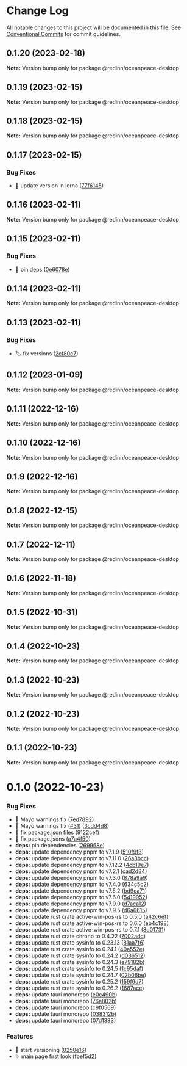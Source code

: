 # Change Log

All notable changes to this project will be documented in this file.
See [Conventional Commits](https://conventionalcommits.org) for commit guidelines.

## 0.1.20 (2023-02-18)

**Note:** Version bump only for package @redinn/oceanpeace-desktop

## 0.1.19 (2023-02-15)

**Note:** Version bump only for package @redinn/oceanpeace-desktop

## 0.1.18 (2023-02-15)

**Note:** Version bump only for package @redinn/oceanpeace-desktop

## 0.1.17 (2023-02-15)

### Bug Fixes

- :bug: update version in lerna ([77f6145](https://github.com/Redinn-Labs/ocean-peace/commit/77f6145d9f575577eb45ae5c862344c86dc4f0eb))

## 0.1.16 (2023-02-11)

**Note:** Version bump only for package @redinn/oceanpeace-desktop

## 0.1.15 (2023-02-11)

### Bug Fixes

- :pushpin: pin deps ([0e6078e](https://github.com/Redinn-Labs/ocean-peace/commit/0e6078e1b3fd2c86df3673493b569ab736282278))

## 0.1.14 (2023-02-11)

**Note:** Version bump only for package @redinn/oceanpeace-desktop

## 0.1.13 (2023-02-11)

### Bug Fixes

- :label: fix versions ([2cf80c7](https://github.com/Redinn-Labs/ocean-peace/commit/2cf80c7117d7da6dbe59e0f5d021dd4a87ad4f31))

## 0.1.12 (2023-01-09)

**Note:** Version bump only for package @redinn/oceanpeace-desktop

## 0.1.11 (2022-12-16)

**Note:** Version bump only for package @redinn/oceanpeace-desktop

## 0.1.10 (2022-12-16)

**Note:** Version bump only for package @redinn/oceanpeace-desktop

## 0.1.9 (2022-12-16)

**Note:** Version bump only for package @redinn/oceanpeace-desktop

## 0.1.8 (2022-12-15)

**Note:** Version bump only for package @redinn/oceanpeace-desktop

## 0.1.7 (2022-12-11)

**Note:** Version bump only for package @redinn/oceanpeace-desktop

## 0.1.6 (2022-11-18)

**Note:** Version bump only for package @redinn/oceanpeace-desktop

## 0.1.5 (2022-10-31)

**Note:** Version bump only for package @redinn/oceanpeace-desktop

## 0.1.4 (2022-10-23)

**Note:** Version bump only for package @redinn/oceanpeace-desktop

## 0.1.3 (2022-10-23)

**Note:** Version bump only for package @redinn/oceanpeace-desktop

## 0.1.2 (2022-10-23)

**Note:** Version bump only for package @redinn/oceanpeace-desktop

## 0.1.1 (2022-10-23)

**Note:** Version bump only for package @redinn/oceanpeace-desktop

# 0.1.0 (2022-10-23)

### Bug Fixes

- :art: Mayo warnings fix ([7ed7892](https://github.com/Redinn-Labs/ocean-peace/commit/7ed78927b863d4d9f1a2f890be7318c993625e22))
- :art: Mayo warnings fix ([#31](https://github.com/Redinn-Labs/ocean-peace/issues/31)) ([3cdd4d8](https://github.com/Redinn-Labs/ocean-peace/commit/3cdd4d86c9ad30499c70d4b3dc0453af3f570d37))
- :wrench: fix package.json files ([9122cef](https://github.com/Redinn-Labs/ocean-peace/commit/9122cef4ce8f4f0cb688dbe157b83008031dd709))
- :wrench: fix package.jsons ([a7a4f50](https://github.com/Redinn-Labs/ocean-peace/commit/a7a4f50c009e34bb8cb93dbaceaf7c650507e260))
- **deps:** pin dependencies ([269968e](https://github.com/Redinn-Labs/ocean-peace/commit/269968e840c92e40a6845df832a8f63225d5b69c))
- **deps:** update dependency pnpm to v7.1.9 ([510f9f3](https://github.com/Redinn-Labs/ocean-peace/commit/510f9f31906f5f2789ded715245b2341aa7a728d))
- **deps:** update dependency pnpm to v7.11.0 ([26a3bcc](https://github.com/Redinn-Labs/ocean-peace/commit/26a3bcc4fad9ef0f2f397056ea2aa8bd24244acb))
- **deps:** update dependency pnpm to v7.12.2 ([4cb19e7](https://github.com/Redinn-Labs/ocean-peace/commit/4cb19e77470d1d74646564afa7ad2f6eed6ac461))
- **deps:** update dependency pnpm to v7.2.1 ([cad2d84](https://github.com/Redinn-Labs/ocean-peace/commit/cad2d84de97e1b99a7438a619c7fe0b3cf705ede))
- **deps:** update dependency pnpm to v7.3.0 ([878a9a9](https://github.com/Redinn-Labs/ocean-peace/commit/878a9a9a5cb8e0818a16ed17bf6ebd681b1b537b))
- **deps:** update dependency pnpm to v7.4.0 ([634c5c2](https://github.com/Redinn-Labs/ocean-peace/commit/634c5c22a86457c327017e6e66a06f583fb5ea33))
- **deps:** update dependency pnpm to v7.5.2 ([bd9ca71](https://github.com/Redinn-Labs/ocean-peace/commit/bd9ca713e4bfbab41dd62fd27f1fcac6f5b0ebb9))
- **deps:** update dependency pnpm to v7.6.0 ([5419952](https://github.com/Redinn-Labs/ocean-peace/commit/54199524402d3d1b339ab724c9b61d13262f52f7))
- **deps:** update dependency pnpm to v7.9.0 ([d7aca12](https://github.com/Redinn-Labs/ocean-peace/commit/d7aca124979587d24f95d8547a9958c140a81225))
- **deps:** update dependency pnpm to v7.9.5 ([d6a6615](https://github.com/Redinn-Labs/ocean-peace/commit/d6a661534fdbaccba1db91ca623ddd4973c892ff))
- **deps:** update rust crate active-win-pos-rs to 0.5.0 ([a42c6ef](https://github.com/Redinn-Labs/ocean-peace/commit/a42c6ef1ccea3014675f5ea4e120b5e3b7ec1e49))
- **deps:** update rust crate active-win-pos-rs to 0.6.0 ([eb4c198](https://github.com/Redinn-Labs/ocean-peace/commit/eb4c1982357d14a3117d04a7b77aae3d53cf7b67))
- **deps:** update rust crate active-win-pos-rs to 0.7.1 ([8d01731](https://github.com/Redinn-Labs/ocean-peace/commit/8d01731a4cfd3dcbc0f7597ab65a54fdd7c113af))
- **deps:** update rust crate chrono to 0.4.22 ([7002add](https://github.com/Redinn-Labs/ocean-peace/commit/7002add2d270b022a7752c16ef5164a638bd4c12))
- **deps:** update rust crate sysinfo to 0.23.13 ([81aa7f6](https://github.com/Redinn-Labs/ocean-peace/commit/81aa7f6037b93cd26ad3143ee4729418dc9907d6))
- **deps:** update rust crate sysinfo to 0.24.1 ([40a552e](https://github.com/Redinn-Labs/ocean-peace/commit/40a552e3cb6e421886e1666416b9bdad2e478309))
- **deps:** update rust crate sysinfo to 0.24.2 ([d036512](https://github.com/Redinn-Labs/ocean-peace/commit/d036512e3cc3137a0ef9ec16a17d2c795ca6d4a8))
- **deps:** update rust crate sysinfo to 0.24.3 ([e79182b](https://github.com/Redinn-Labs/ocean-peace/commit/e79182b5d48e437e180de5e09b3f5a76a4a97296))
- **deps:** update rust crate sysinfo to 0.24.5 ([1c95daf](https://github.com/Redinn-Labs/ocean-peace/commit/1c95daf98d56689228d0b5ee5501e4f8f1fdff6a))
- **deps:** update rust crate sysinfo to 0.24.7 ([02b06be](https://github.com/Redinn-Labs/ocean-peace/commit/02b06bebf6630e9859c92eb5a5affffd76f7f1f3))
- **deps:** update rust crate sysinfo to 0.25.2 ([159f9d7](https://github.com/Redinn-Labs/ocean-peace/commit/159f9d7b03a13d6361199bca3ef99cde0fb0174f))
- **deps:** update rust crate sysinfo to 0.26.2 ([1687ace](https://github.com/Redinn-Labs/ocean-peace/commit/1687ace82754e38f9e75503b31eb7d0407a455d3))
- **deps:** update tauri monorepo ([e0c490b](https://github.com/Redinn-Labs/ocean-peace/commit/e0c490b0470d4fae511cc8f40ceeecf0164f3e56))
- **deps:** update tauri monorepo ([76a802b](https://github.com/Redinn-Labs/ocean-peace/commit/76a802bc42a0f6cc1d4fe35c4b683ea0f50cb042))
- **deps:** update tauri monorepo ([c9f0569](https://github.com/Redinn-Labs/ocean-peace/commit/c9f05691e98473dd2def20069317ebc54856f7da))
- **deps:** update tauri monorepo ([038312b](https://github.com/Redinn-Labs/ocean-peace/commit/038312bf03d9a0e7b4c387b998439557dfdc04a5))
- **deps:** update tauri monorepo ([07d1383](https://github.com/Redinn-Labs/ocean-peace/commit/07d13838527feff33e405c11aeff7cf17f2baaa6))

### Features

- :rocket: start versioning ([0250e16](https://github.com/Redinn-Labs/ocean-peace/commit/0250e1635348d63d6d5f902f802f51d44c3b9227))
- :sparkles: main page first look ([fbef5d2](https://github.com/Redinn-Labs/ocean-peace/commit/fbef5d25c084b5f997a4bd7c6424418bf67f129f))
